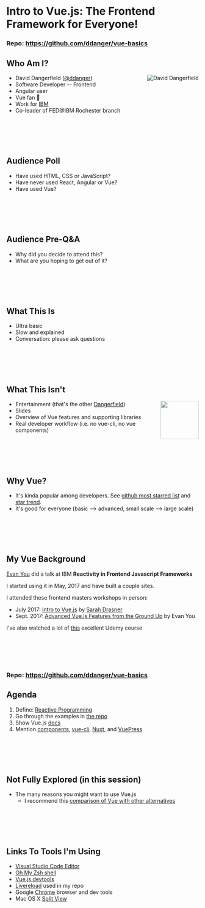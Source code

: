 # Intro to Vue.js: The Frontend Framework for Everyone!

### Repo: https://github.com/ddanger/vue-basics

## Who Am I?

- David Dangerfield ([@ddanger](https://twitter.com/ddanger))<img alt="David Dangerfield" align="right" src="https://www.gravatar.com/avatar/3a586c7a2e29c0a63862edc139e620f4?s=100">
- Software Developer -- Frontend
- Angular user
- Vue fan 🤩
- Work for [IBM](https://www.ibm.com/services/)
- Co-leader of FED@IBM Rochester branch

<br><br><br><br>

## Audience Poll

- Have used HTML, CSS or JavaScript?
- Have never used React, Angular or Vue?
- Have used Vue?

<br><br><br><br>

## Audience Pre-Q&A

- Why did you decide to attend this?
- What are you hoping to get out of it?

<br><br><br><br>

## What This Is

- Ultra basic
- Slow and explained
- Conversation: please ask questions

<br><br><br><br>

## What This Isn't

- Entertainment (that's the other [Dangerfield](https://en.wikipedia.org/wiki/Rodney_Dangerfield))<img align="right" height="100" src="https://upload.wikimedia.org/wikipedia/commons/8/87/Rodney_Danagerfield_1972-1.jpg">
- Slides
- Overview of Vue features and supporting libraries
- Real developer workflow (i.e. no vue-cli, no vue components)

<br><br><br><br>

## Why Vue?

- It's kinda popular among developers. See [github most starred list](https://github.com/search?q=stars:%3E1&s=stars&type=Repositories) and [star trend](http://www.timqian.com/star-history/#vuejs/vue&facebook/react&angular/angular&angular/angular.js).
- It's good for everyone (basic --> advanced, small scale --> large scale)

<br><br><br><br>

## My Vue Background

[Evan You](https://www.linkedin.com/in/evanyou/) did a talk at IBM **Reactivity in Frontend Javascript Frameworks**

I started using it in May, 2017 and have built a couple sites.

I attended these frontend masters workshops in person:

- July 2017: [Intro to Vue.js](https://frontendmasters.com/courses/vue/) by [Sarah Drasner](https://www.linkedin.com/in/sarahdrasner/)
- Sept. 2017: [Advanced Vue.js Features from the Ground Up](https://frontendmasters.com/courses/advanced-vue/) by Evan You

I've also watched a lot of [this](https://www.udemy.com/vuejs-2-the-complete-guide/learn/v4/overview) excellent Udemy course

<br><br><br><br>

### Repo: https://github.com/ddanger/vue-basics

## Agenda

1.  Define: [Reactive Programming](./reactive-programming.md)
1.  Go through the examples in [the repo](https://github.com/ddanger/vue-basics/tree/master/client)
1.  Show Vue.js [docs](https://vuejs.org/v2/guide/)
1.  Mention [components](https://vuejs.org/v2/guide/components.html), [vue-cli](https://vuejs.org/v2/guide/installation.html#CLI), [Nuxt](https://nuxtjs.org/guide/), and [VuePress](https://vuepress.vuejs.org/)

<br><br><br><br>

## Not Fully Explored (in this session)

- The many reasons you might want to use Vue.js
  - I recommend this [comparison of Vue with other alternatives](https://vuejs.org/v2/guide/comparison.html)

<br><br><br><br>

## Links To Tools I'm Using

- [Visual Studio Code Editor](https://code.visualstudio.com/)
- [Oh My Zsh shell](http://ohmyz.sh/)
- [Vue.js devtools](https://chrome.google.com/webstore/detail/vuejs-devtools/nhdogjmejiglipccpnnnanhbledajbpd?hl=en)
- [Livereload](https://www.npmjs.com/package/livereload) used in my repo
- Google [Chrome](https://www.google.com/chrome/browser/) browser and dev tools
- Mac OS X [Split View](https://support.apple.com/en-us/HT204948)
